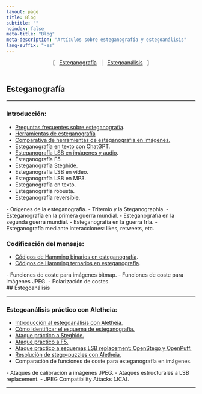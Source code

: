 ```yaml
---
layout: page
title: Blog
subtitle: "" 
noindex: false
meta-title: "Blog"
meta-description: "Artículos sobre esteganografía y estegoanálisis"
lang-suffix: "-es"
---
```


<style>
    [id]::before {
        content: '';
        display: block;
        height:      70px;
        margin-top: -70px;
        visibility: todo;
    }
   .todo {
        display: none;
   }
</style>


<center style='margin-bottom:30px'>
[ &nbsp; <a href='#esteganografía'>Esteganografía</a> &nbsp;
| &nbsp; <a href='#estegoanálisis'>Estegoanálisis</a> &nbsp; ]
</center>


<div style='margin-bottom:50px'></div>


## Esteganografía
<hr style='border:1px solid #ccc'>

### Introducción:
- [Preguntas frecuentes sobre esteganografía](/stego/intro/faq-es/).
- [Herramientas de esteganografía](/stego/intro/tools-es/)
- [Comparativa de herramientas de esteganografía en imágenes.](/stego/aletheia/tool-comparison-es/)
- [Esteganografía en texto con ChatGPT](/stego/text/chatgpt-es/).
- [Esteganografía LSB en imágenes y audio](/stego/intro/lsb-es/).
- Esteganografía F5.
- Esteganografía Steghide.
- Esteganografía LSB en vídeo.
- Esteganografía LSB en MP3.
- Esteganografía en texto.
- Esteganografía robusta.
- Esteganografía reversible.

<h3 class='todo'>Historia:</h3>
- Orígenes de la esteganografía.
- Tritemio y la Steganographia.
- Esteganografía en la primera guerra mundial.
- Esteganografía en la segunda guerra mundial.
- Esteganografía en la guerra fría.


<!-- ### HStego: -->
<!-- - [Introducción a HStego](/stego/hstego/intro-es).
<!-- - [HStego como módulo Python](/stego/hstego/python-module-es). -->
<!-- - [Detalles técnicos de HStego I: mapas de bits](/stego/hstego/technical-details-I-es). -->
<!-- - [Detalles técnicos de HStego II: JPEG](/stego/hstego/technical-details-II-es). -->
<!-- - [Detalles técnicos de HStego III: Incrustación](/stego/hstego/technical-details-III-es). -->
      

<h3 class='todo'>Esteganografía en redes sociales:</h3>
- Esteganografía mediante interacciones: likes, retweets, etc.
 

### Codificación del mensaje:
- [Códigos de Hamming binarios en esteganografía](/stego/codes/binary-hamming-es/).
- [Códigos de Hamming ternarios en esteganografía](/stego/codes/ternary-hamming-es/).


<h3 class='todo'>Funciones de coste:</h3>
- Funciones de coste para imágenes bitmap.
- Funciones de coste para imágenes JPEG.
- Polarización de costes.


<br>
## Estegoanálisis
<hr style='border:1px solid #ccc'>

### Estegoanálisis práctico con Aletheia:
- [Introducción al estegoanálisis con Aletheia.](/stego/aletheia/intro-es/)
- [Cómo identificar el esquema de esteganografía.](/stego/aletheia/identify-es/)
- [Ataque práctico a Steghide.](/stego/aletheia/steghide-attack-es/)
- [Ataque práctico a F5.](/stego/aletheia/f5-attack-es/)
- [Ataque práctico a esquemas LSB replacement: OpenStego y OpenPuff.](/stego/aletheia/lsbr-attack-es/)
- [Resolución de stego-puzzles con Aletheia.](/stego/aletheia/stego-puzzles-es/)
- Comparación de funciones de coste para esteganografía en imágenes.

<h3 class='todo'>Ataques teóricos:</h3>
- Ataques de calibración a imágenes JPEG.
- Ataques estructurales a LSB replacement.
- JPEG Compatibility Attacks (JCA).



<hr>

<br><br>


<script>
var listItems = document.querySelectorAll('li');
listItems.forEach(function(item) {
    if (!item.querySelector('a')) {
        item.classList.add('todo');
    }
});
</script>



